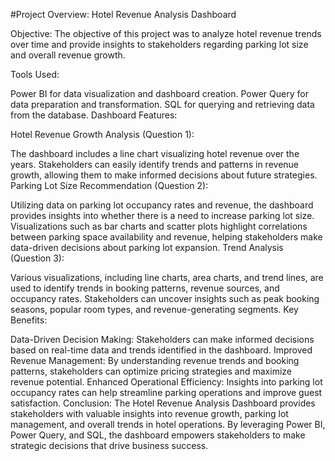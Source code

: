 #Project Overview: Hotel Revenue Analysis Dashboard

Objective:
The objective of this project was to analyze hotel revenue trends over time and provide insights to stakeholders regarding parking lot size and overall revenue growth.

Tools Used:

Power BI for data visualization and dashboard creation.
Power Query for data preparation and transformation.
SQL for querying and retrieving data from the database.
Dashboard Features:

Hotel Revenue Growth Analysis (Question 1):

The dashboard includes a line chart visualizing hotel revenue over the years.
Stakeholders can easily identify trends and patterns in revenue growth, allowing them to make informed decisions about future strategies.
Parking Lot Size Recommendation (Question 2):

Utilizing data on parking lot occupancy rates and revenue, the dashboard provides insights into whether there is a need to increase parking lot size.
Visualizations such as bar charts and scatter plots highlight correlations between parking space availability and revenue, helping stakeholders make data-driven decisions about parking lot expansion.
Trend Analysis (Question 3):

Various visualizations, including line charts, area charts, and trend lines, are used to identify trends in booking patterns, revenue sources, and occupancy rates.
Stakeholders can uncover insights such as peak booking seasons, popular room types, and revenue-generating segments.
Key Benefits:

Data-Driven Decision Making: Stakeholders can make informed decisions based on real-time data and trends identified in the dashboard.
Improved Revenue Management: By understanding revenue trends and booking patterns, stakeholders can optimize pricing strategies and maximize revenue potential.
Enhanced Operational Efficiency: Insights into parking lot occupancy rates can help streamline parking operations and improve guest satisfaction.
Conclusion:
The Hotel Revenue Analysis Dashboard provides stakeholders with valuable insights into revenue growth, parking lot management, and overall trends in hotel operations. By leveraging Power BI, Power Query, and SQL, the dashboard empowers stakeholders to make strategic decisions that drive business success.
